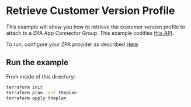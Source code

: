 # Retrieve Customer Version Profile

This example will show you how to retrieve the customer version profile to attach to a ZPA App Connector Group.
This example codifies [this API](https://help.zscaler.com/zpa/api-reference#/customer-version-profile-controller).

To run, configure your ZPA provider as described [Here](https://github.com/SecurityGeekIO/terraform-provider-zpa/blob/master/website/docs/index.html.markdown)

## Run the example

From inside of this directory:

```bash
terraform init
terraform plan -out theplan
terraform apply theplan
```
